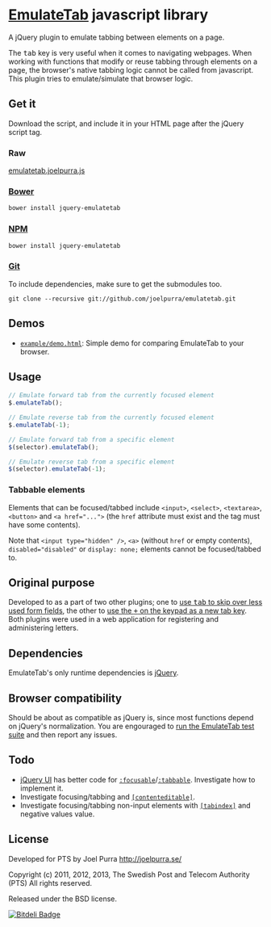 # [EmulateTab](http://joelpurra.github.com/emulatetab) javascript library
A jQuery plugin to emulate tabbing between elements on a page.

The <kbd>tab</kbd> key is very useful when it comes to navigating webpages. When working with functions that modify or reuse tabbing through elements on a page, the browser's native tabbing logic cannot be called from javascript. This plugin tries to emulate/simulate that browser logic.

## Get it

Download the script, and include it in your HTML page after the jQuery script tag.

### Raw
[emulatetab.joelpurra.js](https://raw.github.com/joelpurra/emulatetab/master/src/emulatetab.joelpurra.js)

### [Bower](http://bower.io/)

```bash
bower install jquery-emulatetab
```

### [NPM](https://npmjs.org/)

```bash
bower install jquery-emulatetab
```

### [Git](http://git-scm.com/)
To include dependencies, make sure to get the submodules too.

```
git clone --recursive git://github.com/joelpurra/emulatetab.git
```


## Demos
* [`example/demo.html`](http://joelpurra.github.com/emulatetab/example/demo.html): Simple demo for comparing EmulateTab to your browser.

## Usage

```javascript
// Emulate forward tab from the currently focused element 
$.emulateTab();

// Emulate reverse tab from the currently focused element 
$.emulateTab(-1);

// Emulate forward tab from a specific element
$(selector).emulateTab();

// Emulate reverse tab from a specific element
$(selector).emulateTab(-1);
```

### Tabbable elements
Elements that can be focused/tabbed include `<input>`, `<select>`, `<textarea>`, `<button>` and `<a href="...">` (the `href` attribute must exist and the tag must have some contents).

Note that `<input type="hidden" />`, `<a>` (without `href` or empty contents), `disabled="disabled"` or `display: none;` elements cannot be focused/tabbed to.

## Original purpose
Developed to as a part of two other plugins; one to [use <kbd>tab</kbd> to skip over less used form fields](https://github.com/joelpurra/skipontab), the other to [use the <kbd>+</kbd> on the keypad as a new tab key](https://github.com/joelpurra/plusastab). Both plugins were used in a web application for registering and administering letters.

## Dependencies
EmulateTab's only runtime dependencies is [jQuery](http://jquery.com/).

## Browser compatibility
Should be about as compatible as jQuery is, since most functions depend on jQuery's normalization. You are engouraged to [run the EmulateTab test suite](http://joelpurra.github.com/emulatetab/test/) and then report any issues.

## Todo

* [jQuery UI](http://jqueryui.com/) has better code for [`:focusable`](https://github.com/jquery/jquery-ui/blob/master/ui/jquery.ui.core.js#L210)/[`:tabbable`](https://github.com/jquery/jquery-ui/blob/master/ui/jquery.ui.core.js#L214). Investigate how to implement it.
* Investigate focusing/tabbing and [`[contenteditable]`](http://www.whatwg.org/specs/web-apps/current-work/#contenteditable).
* Investigate focusing/tabbing non-input elements with [`[tabindex]`](http://www.w3.org/TR/html4/interact/forms.html#h-17.11.1) and negative values value.

## License
Developed for PTS by Joel Purra <http://joelpurra.se/>

Copyright (c) 2011, 2012, 2013, The Swedish Post and Telecom Authority (PTS)
All rights reserved.

Released under the BSD license.


[![Bitdeli Badge](https://d2weczhvl823v0.cloudfront.net/joelpurra/emulatetab/trend.png)](https://bitdeli.com/free "Bitdeli Badge")

